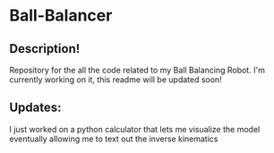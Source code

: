 # Ball-Balancer
## Description!
Repository for the all the code related to my Ball Balancing Robot.
I'm currently working on it, this readme will be updated soon!
## Updates:
I just worked on a python calculator that lets me visualize the model eventually allowing me to text out the inverse kinematics